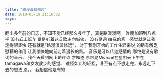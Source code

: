 ```yaml
---
title: "路漫漫其修远"
date: 2010-05-19 21:16:32
tags:
---
```


 翻出多年前的日志，不知不觉已经那么多年了，真是路漫漫啊。 昨晚加班到八点半 没有赶上班车 便是听着这首歌走向城铁， 没有歌词 给我的第一感觉就是让我走得很轻快 还有就是“路漫漫其修远”， 对于我刚开始的工作生涯来说 的确有解乏慰藉的作用 让我愉快地向前走着漫长的路。 音乐是可以传达感情的 哪怕是没有歌词的音乐， 我今天看到网上的评论 才知道 原来是Michael在星期天下午在tamagawa和女友散步的感觉。 难怪如此的轻松，甚至有点不想走完，永远走下去的想法 恩。。 我相信他是有的